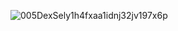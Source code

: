 ![005DexSely1h4fxaa1idnj32jv197x6p](https://github.com/XUZISHENG-G/XUZISHENG.github.io/assets/174458405/23af9add-f86f-4d57-9773-7401fa8b1ee7)
